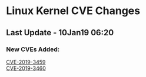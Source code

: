 
# **Linux Kernel CVE Changes**

## Last Update - 10Jan19 06:20

### **New CVEs Added:**

[CVE-2019-3459](https://www.linuxkernelcves.com/#/cves/CVE-2019-3459)  
[CVE-2019-3460](https://www.linuxkernelcves.com/#/cves/CVE-2019-3460)  
